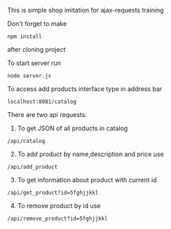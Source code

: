 This is simple shop imitation for ajax-requests training

Don't forget to make 
```
npm install
```
after cloning project


To start server run

```cli
node server.js
```

To access add products interface type in address bar

```
localhost:8081/catalog
```

There are two api requests:

1. To get JSON of all products in catalog

```
/api/catalog
```

2. To add product by name,description and price use
```
/api/add_product
```


3. To get information about product with current id

```
/api/get_product?id=5fghjjkkl
```

4. To remove product by id use
```
/api/remove_product?id=5fghjjkkl
```

